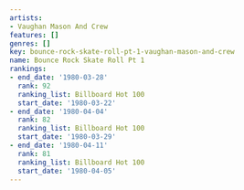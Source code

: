 ```yaml
---
artists:
- Vaughan Mason And Crew
features: []
genres: []
key: bounce-rock-skate-roll-pt-1-vaughan-mason-and-crew
name: Bounce Rock Skate Roll Pt 1
rankings:
- end_date: '1980-03-28'
  rank: 92
  ranking_list: Billboard Hot 100
  start_date: '1980-03-22'
- end_date: '1980-04-04'
  rank: 82
  ranking_list: Billboard Hot 100
  start_date: '1980-03-29'
- end_date: '1980-04-11'
  rank: 81
  ranking_list: Billboard Hot 100
  start_date: '1980-04-05'
---
```


